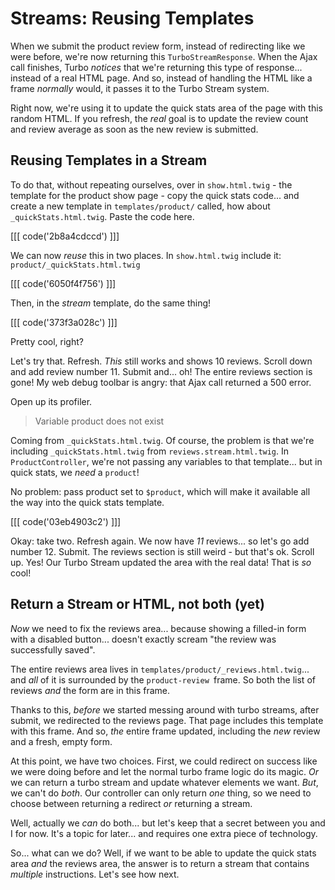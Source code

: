 # Streams: Reusing Templates

When we submit the product review form, instead of redirecting like we were
before, we're now returning this `TurboStreamResponse`. When the Ajax call finishes,
Turbo *notices* that we're returning this type of response... instead of a real HTML
page. And so, instead of handling the HTML like a frame *normally* would, it passes
it to the Turbo Stream system.

Right now, we're using it to update the quick stats area of the page with this
random HTML. If you refresh, the *real* goal is to update the review count and
review average as soon as the new review is submitted.

## Reusing Templates in a Stream

To do that, without repeating ourselves, over in `show.html.twig` - the template
for the product show page - copy the quick stats code... and create a new
template in `templates/product/` called, how about `_quickStats.html.twig`. Paste
the code here.

[[[ code('2b8a4cdccd') ]]]

We can now *reuse* this in two places. In `show.html.twig` include it:
`product/_quickStats.html.twig`

[[[ code('6050f4f756') ]]]

Then, in the *stream* template, do the same thing!

[[[ code('373f3a028c') ]]]

Pretty cool, right?

Let's try that. Refresh. *This* still works and shows 10 reviews. Scroll down
and add review number 11. Submit and... oh! The entire reviews section is gone!
My web debug toolbar is angry: that Ajax call returned a 500 error.

Open up its profiler.

> Variable product does not exist

Coming from `_quickStats.html.twig`. Of course, the problem is that we're
including `_quickStats.html.twig` from `reviews.stream.html.twig`. In
`ProductController`, we're not passing any variables to that template... but
in quick stats, we *need* a `product`!

No problem: pass product set to `$product`, which will make it available all
the way into the quick stats template.

[[[ code('03eb4903c2') ]]]

Okay: take two. Refresh again. We now have *11* reviews... so let's go add
number 12. Submit. The reviews section is still weird - but that's ok. Scroll
up. Yes! Our Turbo Stream updated the area with the real data! That is *so* cool!

## Return a Stream or HTML, not both (yet)

*Now* we need to fix the reviews area... because showing a filled-in form with
a disabled button... doesn't exactly scream "the review was successfully saved".

The entire reviews area lives in `templates/product/_reviews.html.twig`... and
*all* of it is surrounded by the `product-review `frame. So both the list
of reviews *and* the form are in this frame.

Thanks to this, *before* we started messing around with turbo streams, after submit,
we redirected to the reviews page. That page includes this template with this frame.
And so, *the* entire frame updated, including the *new* review and a fresh,
empty form.

At this point, we have two choices. First, we could redirect on success like we were
doing before and let the normal turbo frame logic do its magic. *Or* we can return
a turbo stream and update whatever elements we want. *But*, we can't do *both*.
Our controller can only return *one* thing, so we need to choose between returning
a redirect *or* returning a stream.

Well, actually we *can* do both... but let's keep that a secret between you and
I for now. It's a topic for later... and requires one extra piece of technology.

So... what can we do? Well, if we want to be able to update the quick stats area
*and* the reviews area, the answer is to return a stream that contains *multiple*
instructions. Let's see how next.
